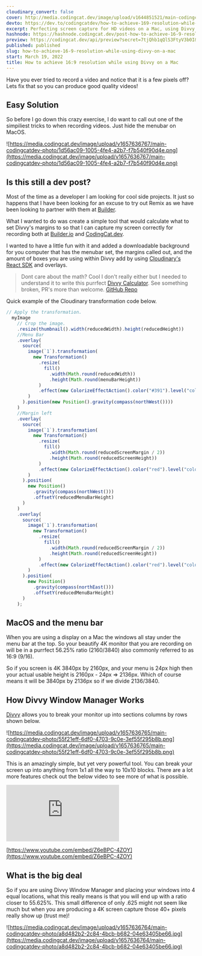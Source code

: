 ```yaml
---
cloudinary_convert: false
cover: http://media.codingcat.dev/image/upload/v1644851521/main-codingcatdev-photo/Divvy.jpg
devto: https://dev.to/codingcatdev/how-to-achieve-169-resolution-while-using-divvy-on-a-mac-1iog
excerpt: Perfecting screen capture for HD videos on a Mac, using Divvy. Download your own template.
hashnode: https://hashnode.codingcat.dev/post-how-to-achieve-16-9-resolution-while-using-divvy-on-a-mac
preview: https://codingcat.dev/api/preview?secret=7tjQhb1qQlS3FtyV3b0I&selectionType=post&selectionSlug=how-to-achieve-16-9-resolution-while-using-divvy-on-a-mac&_id=b39aafad45d44dd296c8dc37f10e35e0
published: published
slug: how-to-achieve-16-9-resolution-while-using-divvy-on-a-mac
start: March 19, 2022
title: How to achieve 16:9 resolution while using Divvy on a Mac
---
```


Have you ever tried to record a video and notice that it is a few pixels off? Lets fix that so you can produce good quality videos!

## Easy Solution

So before I go down this crazy exercise, I do want to call out one of the simpiliest tricks to when recording videos. Just hide the menubar on MacOS.

![https://media.codingcat.dev/image/upload/v1657636767/main-codingcatdev-photo/1d56ac09-1005-4fe4-a2b7-f7b540f90d4e.png](https://media.codingcat.dev/image/upload/v1657636767/main-codingcatdev-photo/1d56ac09-1005-4fe4-a2b7-f7b540f90d4e.png)

## Is this still a dev post?

Most of the time as a developer I am looking for cool side projects. It just so happens that I have been looking for an excuse to try out Remix as we have been looking to partner with them at [Builder](https://builder.io/).

What I wanted to do was create a simple tool that would calculate what to set Divvy's margins to so that I can capture my screen correctly for recording both at [Builder.io](https://builder.io/) and [CodingCat.dev](https://codingcat.dev/).

I wanted to have a little fun with it and added a downloadable background for you computer that has the menubar set, the margins called out, and the amount of boxes you are using within Divvy add by using [Cloudinary's React SDK](https://cloudinary.com/documentation/react_integration) and overlays.

> 
> 
> 
> Dont care about the math? Cool I don't really either but I needed to understand it to write this purrfect [Divvy Calculator](https://divvy.codingcat.dev/). See something broken, PR's more than welcome. [GitHub Repo](https://github.com/CodingCatDev/divvy-screen-size)
> 

Quick example of the Cloudinary transformation code below.

```jsx
// Apply the transformation.
  myImage
    // Crop the image.
    .resize(thumbnail().width(reducedWidth).height(reducedHeight))
    //Menu Bar
    .overlay(
      source(
        image(`1`).transformation(
          new Transformation()
            .resize(
              fill()
                .width(Math.round(reducedWidth))
                .height(Math.round(menuBarHeight))
            )
            .effect(new ColorizeEffectAction().color("#391").level("colorize"))
        )
      ).position(new Position().gravity(compass(northWest())))
    )
    //Margin left
    .overlay(
      source(
        image(`1`).transformation(
          new Transformation()
            .resize(
              fill()
                .width(Math.round(reducedScreenMargin / 2))
                .height(Math.round(reducedScreenHeight))
            )
            .effect(new ColorizeEffectAction().color("red").level("colorize"))
        )
      ).position(
        new Position()
          .gravity(compass(northWest()))
          .offsetY(reducedMenuBarHeight)
      )
    )
    .overlay(
      source(
        image(`1`).transformation(
          new Transformation()
            .resize(
              fill()
                .width(Math.round(reducedScreenMargin / 2))
                .height(Math.round(reducedScreenHeight))
            )
            .effect(new ColorizeEffectAction().color("red").level("colorize"))
        )
      ).position(
        new Position()
          .gravity(compass(northEast()))
          .offsetY(reducedMenuBarHeight)
      )
    );

```

## MacOS and the menu bar

When you are using a display on a Mac the windows all stay under the menu bar at the top. So your beautify 4K monitor that you are recording on will be in a purrfect 56.25% ratio (2160/3840) also commonly referred to as 16:9 (9/16).

So if you screen is 4K 3840px by 2160px, and your menu is 24px high then your actual usable height is 2160px - 24px => 2136px. Which of course means it will be 3840px by 2136px so if we divide 2136/3840.

## How Divvy Window Manager Works

[Divvy](https://mizage.com/windivvy/) allows you to break your monitor up into sections columns by rows shown below.

![https://media.codingcat.dev/image/upload/v1657636765/main-codingcatdev-photo/55f21eff-6df0-4703-9c0e-3ef55f295b8b.png](https://media.codingcat.dev/image/upload/v1657636765/main-codingcatdev-photo/55f21eff-6df0-4703-9c0e-3ef55f295b8b.png)

This is an amazingly simple, but yet very powerful tool. You can break your screen up into anything from 1x1 all the way to 10x10 blocks. There are a lot more features check out the below video to see more of what is possible.

<div style={{overflow: 'hidden',paddingTop: '56.25%', position: 'relative', width: '100%', height: '0px'}}> <div style={{width: '100%', height:'100%',position: 'absolute', top: 0, left: 0}}> <iframe src="https://www.youtube.com/embed/Z6eBPC-4ZOY" title="YouTube video player" frameborder="0" allow="accelerometer; autoplay; clipboard-write; encrypted-media; gyroscope; picture-in-picture" allowfullscreen style={{width: '100%', height:'100%'}}></iframe> </div> </div>

[https://www.youtube.com/embed/Z6eBPC-4ZOY](https://www.youtube.com/embed/Z6eBPC-4ZOY)

## What is the big deal

So if you are using Divvy Window Manager and placing your windows into 4 equal locations, what this really means is that you will end up with a ratio closer to 55.625%. This small difference of only .625 might not seem like much but when you are producing a 4K screen capture those 40+ pixels really show up (trust me)!

![https://media.codingcat.dev/image/upload/v1657636764/main-codingcatdev-photo/a8d482b2-2c84-4bcb-b682-04e63405be66.jpg](https://media.codingcat.dev/image/upload/v1657636764/main-codingcatdev-photo/a8d482b2-2c84-4bcb-b682-04e63405be66.jpg)